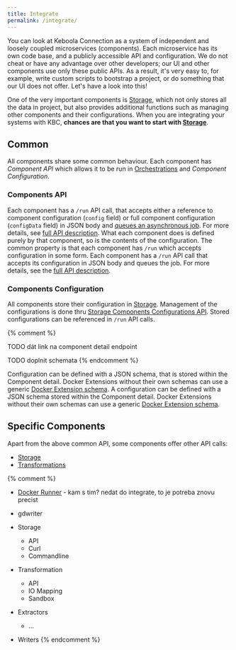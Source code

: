 ```yaml
---
title: Integrate
permalink: /integrate/
---
```


You can look at Keboola Connection as a system of independent and loosely coupled microservices (components). Each microservice has its own code base,
and a publicly accessible API and configuration.
We do not cheat or have any advantage over other developers; our UI and other components use only these public APIs.
As a result, it's very easy to, for example, write custom scripts to bootstrap a project, or do something that our UI does not offer.
Let's have a look into this!

One of the very important components is [Storage](/integrate/storage/), which not only stores all the data in
project, but also provides additional functions such as managing other components
and their configurations. When you are integrating your systems with KBC,
**chances are that you want to start with [Storage](/integrate/storage/)**.

## Common

All components share some common behaviour. Each component has *Component API* which allows it
to be run in [Orchestrations](https://help.keboola.com/automate/) and *Component Configuration*.

### Components API

Each component has a `/run` API call, that accepts either a reference to component configuration
(`config` field) or full component configuration (`configData` field) in JSON body and
[queues an asynchronous job](/overview/jobs/).
For more details, see
[full API description](http://docs.keboolaconnector.apiary.io/#reference/sample-coponent's-api-calls-required-for-orchestration).
What each component does is defined purely by that component, so is the contents of the configuration.
The common property is that each component has `/run` which accepts configuration in some form.
Each component has a `/run` API call that accepts its configuration in JSON body and queues the job. For more details, see the [full API description](http://docs.keboolaconnector.apiary.io/#reference/sample-coponent's-api-calls-required-for-orchestration).

### Components Configuration
All components store their configuration in [Storage](/integrate/storage/). Management of the
configurations is done thru
[Storage Components Configurations API](http://docs.keboola.apiary.io/#reference/component-configurations).
Stored configurations can be referenced in `/run` API calls.

{% comment %}

TODO dát link na component detail endpoint

TODO doplnit schemata
{% endcomment %}

Configuration can be defined with a JSON schema, that is stored within the Component detail.
Docker Extensions without their own schemas can use a generic
[Docker Extension schema](/overview/docker-bundle/#configuration).
A configuration can be defined with a JSON schema stored within the Component detail. Docker Extensions without their own schemas can use a generic [Docker Extension schema](/overview/docker-bundle/#configuration).

## Specific Components

Apart from the above common API, some components offer other API calls:

  - [Storage](/integrate/storage/)
  - [Transformations](/integrate/transformations/)

{% comment %}
  - [Docker Runner](/overview/docker-bundle/) - kam s tim? nedat do integrate, to je potreba znovu precist
  - gdwriter

  - Storage
    - API
    - Curl
    - Commandline
  - Transformation
    - API
    - IO Mapping
    - Sandbox
  - Extractors
    - ...
  - Writers
{% endcomment %}
